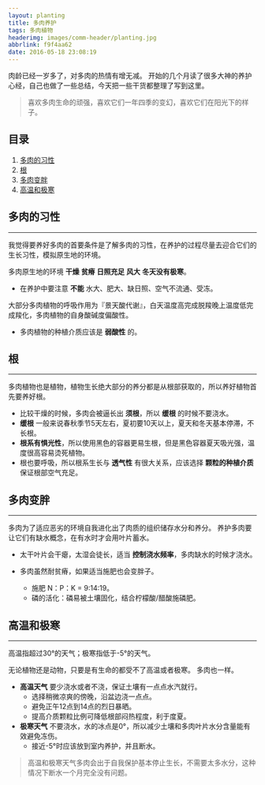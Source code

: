 ```yaml
---
layout: planting
title: 多肉养护
tags: 多肉植物
headerimg: images/comm-header/planting.jpg
abbrlink: f9f4aa62
date: 2016-05-18 23:08:19
---
```

肉龄已经一岁多了，对多肉的热情有增无减。
开始的几个月读了很多大神的养护心经，自己也做了一些总结，今天把一些干货都整理了写到这里。
<!-- more -->
> 喜欢多肉生命的顽强，喜欢它们一年四季的变幻，喜欢它们在阳光下的样子。

## 目录
1. [多肉的习性](#多肉的习性)
2. [根](#根)
3. [多肉变胖](#多肉变胖)
4. [高温和极寒](#高温和极寒)

## 多肉的习性

* * *

我觉得要养好多肉的首要条件是了解多肉的习性，在养护的过程尽量去迎合它们的生长习性，模拟原生地的环境。

多肉原生地的环境 **干燥** **贫瘠** **日照充足** **风大** **冬天没有极寒**。

- 在养护中要注意 **不能** 水大、肥大、缺日照、空气不流通、受冻。

大部分多肉植物的呼吸作用为『景天酸代谢』，白天温度高完成脱羧晚上温度低完成羧化，多肉植物的自身酸碱度偏酸性。

- 多肉植物的种植介质应该是 **弱酸性** 的。

## 根

* * *

多肉植物也是植物，植物生长绝大部分的养分都是从根部获取的，所以养好植物首先要养好根。

- 比较干燥的时候，多肉会被逼长出 **须根**，所以 **缓根** 的时候不要浇水。
- **缓根** 一般来说春秋季节5天左右，夏初要10天以上，夏天和冬天基本停滞，不长根。
- **根系有惧光性**，所以使用黑色的容器更易生根，但是黑色容器夏天吸光强，温度很高容易烫死植物。
- 根也要呼吸，所以根系生长与 **透气性** 有很大关系，应该选择 **颗粒的种植介质** 保证根部空气充足。

## 多肉变胖

* * *

多肉为了适应恶劣的环境自我进化出了肉质的组织储存水分和养分。
养护多肉要让它们有缺水概念，在有水时才会用叶片蓄水。

- 太干叶片会干瘪，太湿会徒长，适当 **控制浇水频率**，多肉缺水的时候才浇水。

- 多肉虽然耐贫瘠，如果适当施肥也会变胖子。
    + 施肥 N：P：K = 9:14:19。
    + 磷的活化：磷易被土壤固化，结合柠檬酸/醋酸施磷肥。

## 高温和极寒

* * *

高温指超过30°的天气；极寒指低于-5°的天气。

无论植物还是动物，只要是有生命的都受不了高温或者极寒。
多肉也一样。

- **高温天气** 要少浇水或者不浇，保证土壤有一点点水汽就行。
    + 选择稍微凉爽的傍晚，沿盆边浇一点点。
    + 避免正午12点到14点的烈日暴晒。
    + 提高介质颗粒比例可降低根部闷热程度，利于度夏。
- **极寒天气** 不要浇水，水的冰点是0°，所以减少土壤和多肉叶片水分含量能有效避免冻伤。
    + 接近-5°时应该放到室内养护，并且断水。

> 高温和极寒天气多肉会出于自我保护基本停止生长，不需要太多水分，这种情况下断水一个月完全没有问题。